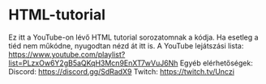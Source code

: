 # HTML-tutorial
Ez itt a YouTube-on lévő HTML tutorial sorozatomnak a kódja. Ha esetleg a tiéd nem műkódne, nyugodtan nézd át itt is.
A YouTube lejátszási lista: https://www.youtube.com/playlist?list=PLzxOw6Y2gB5aQKqH3Mcn9EnXT7wVuJ6Nh
Egyéb elérhetőségek:
Discord: https://discord.gg/SdRadX9
Twitch: https://twitch.tv/Unczi

